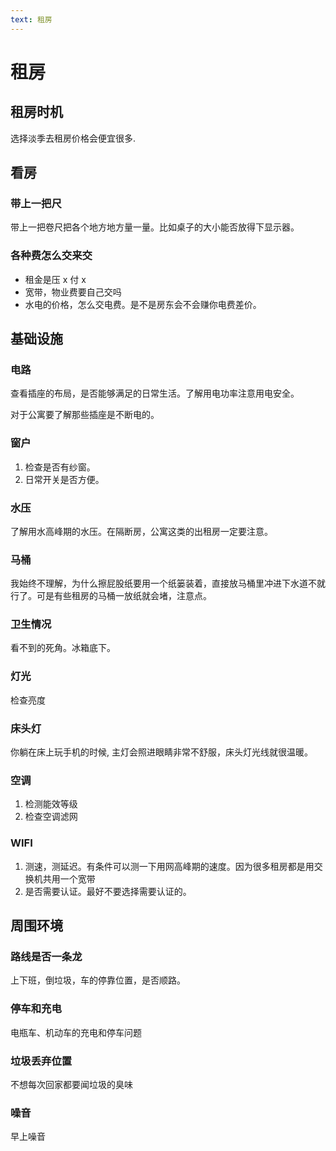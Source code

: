 ```yaml
---
text: 租房
---
```


# 租房

## 租房时机

选择淡季去租房价格会便宜很多.

## 看房

### 带上一把尺

带上一把卷尺把各个地方地方量一量。比如桌子的大小能否放得下显示器。

### 各种费怎么交来交

-   租金是压 x 付 x
-   宽带，物业费要自己交吗
-   水电的价格，怎么交电费。是不是房东会不会赚你电费差价。

## 基础设施

### 电路

查看插座的布局，是否能够满足的日常生活。了解用电功率注意用电安全。

对于公寓要了解那些插座是不断电的。

### 窗户

1. 检查是否有纱窗。
2. 日常开关是否方便。

### 水压

了解用水高峰期的水压。在隔断房，公寓这类的出租房一定要注意。

### 马桶

我始终不理解，为什么擦屁股纸要用一个纸篓装着，直接放马桶里冲进下水道不就行了。可是有些租房的马桶一放纸就会堵，注意点。

### 卫生情况

看不到的死角。冰箱底下。

### 灯光

检查亮度

### 床头灯

你躺在床上玩手机的时候, 主灯会照进眼睛非常不舒服，床头灯光线就很温暖。

### 空调

1. 检测能效等级
2. 检查空调滤网

### WIFI

1. 测速，测延迟。有条件可以测一下用网高峰期的速度。因为很多租房都是用交换机共用一个宽带
2. 是否需要认证。最好不要选择需要认证的。

## 周围环境

### 路线是否一条龙

上下班，倒垃圾，车的停靠位置，是否顺路。

### 停车和充电

电瓶车、机动车的充电和停车问题

### 垃圾丢弃位置

不想每次回家都要闻垃圾的臭味

### 噪音

早上噪音
